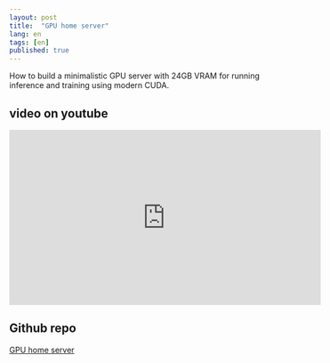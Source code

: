 ```yaml
---
layout: post
title:  "GPU home server"
lang: en
tags: [en]
published: true
---
```


How to build a minimalistic GPU server with 24GB VRAM for running inference and training using modern CUDA.

## video on youtube

<iframe width="560" height="315" src="https://youtu.be/dfDnEBk9l6s" title="YouTube video player" frameborder="0" allow="accelerometer; autoplay; clipboard-write; encrypted-media; gyroscope; picture-in-picture" allowfullscreen></iframe>

## Github repo

[GPU home server](https://github.com/placebeyondtheclouds/gpu-home-server)